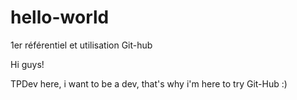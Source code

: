 # hello-world
1er référentiel et utilisation Git-hub

Hi guys!

TPDev here, i want to be a dev, that's why i'm here to try Git-Hub :)
